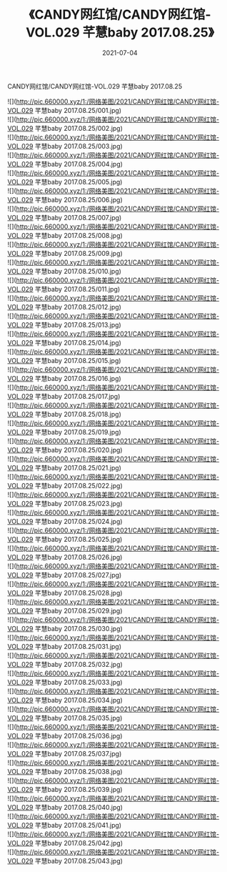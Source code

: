 ﻿---
layout: post
title:  《CANDY网红馆/CANDY网红馆-VOL.029 芊慧baby 2017.08.25》
date:   2021-07-04
img: http://pic.660000.xyz/1:/网络美图/2021/CANDY网红馆/CANDY网红馆-VOL.029 芊慧baby 2017.08.25/000.jpg
categories: [美女, 清纯, 唯美]
---

CANDY网红馆/CANDY网红馆-VOL.029 芊慧baby 2017.08.25

 ![](http://pic.660000.xyz/1:/网络美图/2021/CANDY网红馆/CANDY网红馆-VOL.029 芊慧baby 2017.08.25/001.jpg) <br>![](http://pic.660000.xyz/1:/网络美图/2021/CANDY网红馆/CANDY网红馆-VOL.029 芊慧baby 2017.08.25/002.jpg) <br>![](http://pic.660000.xyz/1:/网络美图/2021/CANDY网红馆/CANDY网红馆-VOL.029 芊慧baby 2017.08.25/003.jpg) <br>![](http://pic.660000.xyz/1:/网络美图/2021/CANDY网红馆/CANDY网红馆-VOL.029 芊慧baby 2017.08.25/004.jpg) <br>![](http://pic.660000.xyz/1:/网络美图/2021/CANDY网红馆/CANDY网红馆-VOL.029 芊慧baby 2017.08.25/005.jpg) <br>![](http://pic.660000.xyz/1:/网络美图/2021/CANDY网红馆/CANDY网红馆-VOL.029 芊慧baby 2017.08.25/006.jpg) <br>![](http://pic.660000.xyz/1:/网络美图/2021/CANDY网红馆/CANDY网红馆-VOL.029 芊慧baby 2017.08.25/007.jpg) <br>![](http://pic.660000.xyz/1:/网络美图/2021/CANDY网红馆/CANDY网红馆-VOL.029 芊慧baby 2017.08.25/008.jpg) <br>![](http://pic.660000.xyz/1:/网络美图/2021/CANDY网红馆/CANDY网红馆-VOL.029 芊慧baby 2017.08.25/009.jpg) <br>![](http://pic.660000.xyz/1:/网络美图/2021/CANDY网红馆/CANDY网红馆-VOL.029 芊慧baby 2017.08.25/010.jpg) <br>![](http://pic.660000.xyz/1:/网络美图/2021/CANDY网红馆/CANDY网红馆-VOL.029 芊慧baby 2017.08.25/011.jpg) <br>![](http://pic.660000.xyz/1:/网络美图/2021/CANDY网红馆/CANDY网红馆-VOL.029 芊慧baby 2017.08.25/012.jpg) <br>![](http://pic.660000.xyz/1:/网络美图/2021/CANDY网红馆/CANDY网红馆-VOL.029 芊慧baby 2017.08.25/013.jpg) <br>![](http://pic.660000.xyz/1:/网络美图/2021/CANDY网红馆/CANDY网红馆-VOL.029 芊慧baby 2017.08.25/014.jpg) <br>![](http://pic.660000.xyz/1:/网络美图/2021/CANDY网红馆/CANDY网红馆-VOL.029 芊慧baby 2017.08.25/015.jpg) <br>![](http://pic.660000.xyz/1:/网络美图/2021/CANDY网红馆/CANDY网红馆-VOL.029 芊慧baby 2017.08.25/016.jpg) <br>![](http://pic.660000.xyz/1:/网络美图/2021/CANDY网红馆/CANDY网红馆-VOL.029 芊慧baby 2017.08.25/017.jpg) <br>![](http://pic.660000.xyz/1:/网络美图/2021/CANDY网红馆/CANDY网红馆-VOL.029 芊慧baby 2017.08.25/018.jpg) <br>![](http://pic.660000.xyz/1:/网络美图/2021/CANDY网红馆/CANDY网红馆-VOL.029 芊慧baby 2017.08.25/019.jpg) <br>![](http://pic.660000.xyz/1:/网络美图/2021/CANDY网红馆/CANDY网红馆-VOL.029 芊慧baby 2017.08.25/020.jpg) <br>![](http://pic.660000.xyz/1:/网络美图/2021/CANDY网红馆/CANDY网红馆-VOL.029 芊慧baby 2017.08.25/021.jpg) <br>![](http://pic.660000.xyz/1:/网络美图/2021/CANDY网红馆/CANDY网红馆-VOL.029 芊慧baby 2017.08.25/022.jpg) <br>![](http://pic.660000.xyz/1:/网络美图/2021/CANDY网红馆/CANDY网红馆-VOL.029 芊慧baby 2017.08.25/023.jpg) <br>![](http://pic.660000.xyz/1:/网络美图/2021/CANDY网红馆/CANDY网红馆-VOL.029 芊慧baby 2017.08.25/024.jpg) <br>![](http://pic.660000.xyz/1:/网络美图/2021/CANDY网红馆/CANDY网红馆-VOL.029 芊慧baby 2017.08.25/025.jpg) <br>![](http://pic.660000.xyz/1:/网络美图/2021/CANDY网红馆/CANDY网红馆-VOL.029 芊慧baby 2017.08.25/026.jpg) <br>![](http://pic.660000.xyz/1:/网络美图/2021/CANDY网红馆/CANDY网红馆-VOL.029 芊慧baby 2017.08.25/027.jpg) <br>![](http://pic.660000.xyz/1:/网络美图/2021/CANDY网红馆/CANDY网红馆-VOL.029 芊慧baby 2017.08.25/028.jpg) <br>![](http://pic.660000.xyz/1:/网络美图/2021/CANDY网红馆/CANDY网红馆-VOL.029 芊慧baby 2017.08.25/029.jpg) <br>![](http://pic.660000.xyz/1:/网络美图/2021/CANDY网红馆/CANDY网红馆-VOL.029 芊慧baby 2017.08.25/030.jpg) <br>![](http://pic.660000.xyz/1:/网络美图/2021/CANDY网红馆/CANDY网红馆-VOL.029 芊慧baby 2017.08.25/031.jpg) <br>![](http://pic.660000.xyz/1:/网络美图/2021/CANDY网红馆/CANDY网红馆-VOL.029 芊慧baby 2017.08.25/032.jpg) <br>![](http://pic.660000.xyz/1:/网络美图/2021/CANDY网红馆/CANDY网红馆-VOL.029 芊慧baby 2017.08.25/033.jpg) <br>![](http://pic.660000.xyz/1:/网络美图/2021/CANDY网红馆/CANDY网红馆-VOL.029 芊慧baby 2017.08.25/034.jpg) <br>![](http://pic.660000.xyz/1:/网络美图/2021/CANDY网红馆/CANDY网红馆-VOL.029 芊慧baby 2017.08.25/035.jpg) <br>![](http://pic.660000.xyz/1:/网络美图/2021/CANDY网红馆/CANDY网红馆-VOL.029 芊慧baby 2017.08.25/036.jpg) <br>![](http://pic.660000.xyz/1:/网络美图/2021/CANDY网红馆/CANDY网红馆-VOL.029 芊慧baby 2017.08.25/037.jpg) <br>![](http://pic.660000.xyz/1:/网络美图/2021/CANDY网红馆/CANDY网红馆-VOL.029 芊慧baby 2017.08.25/038.jpg) <br>![](http://pic.660000.xyz/1:/网络美图/2021/CANDY网红馆/CANDY网红馆-VOL.029 芊慧baby 2017.08.25/039.jpg) <br>![](http://pic.660000.xyz/1:/网络美图/2021/CANDY网红馆/CANDY网红馆-VOL.029 芊慧baby 2017.08.25/040.jpg) <br>![](http://pic.660000.xyz/1:/网络美图/2021/CANDY网红馆/CANDY网红馆-VOL.029 芊慧baby 2017.08.25/041.jpg) <br>![](http://pic.660000.xyz/1:/网络美图/2021/CANDY网红馆/CANDY网红馆-VOL.029 芊慧baby 2017.08.25/042.jpg) <br>![](http://pic.660000.xyz/1:/网络美图/2021/CANDY网红馆/CANDY网红馆-VOL.029 芊慧baby 2017.08.25/043.jpg) <br>